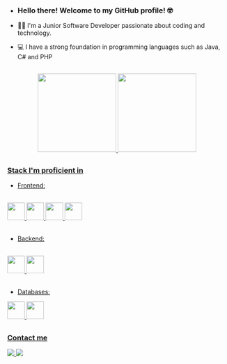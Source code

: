 - ### Hello there! Welcome to my GitHub profile! 🤓

- 👨‍💻 I'm a Junior Software Developer passionate about coding and technology.
- 💻 I have a strong foundation in programming languages such as Java, C# and PHP

##

<div align="center">
  <a href="https://github.com/rudzzz">
  <img height="180em" src="https://github-readme-stats.vercel.app/api?username=rudzzz&show_icons=true&theme=transparent&include_all_commits=true&count_private=true"/>
  <img height="180em" src="https://github-readme-stats.vercel.app/api/top-langs/?username=rudzzz&layout=compact&langs_count=7&theme=transparent"/>
</div>
  
##
  
 ### Stack I'm proficient in
<div>
  
  - Frontend:
  <div style="display: inline_block"><br>
    <img src="https://cdn.jsdelivr.net/gh/devicons/devicon/icons/html5/html5-original.svg" width= 40 height=40 />
    <img src="https://cdn.jsdelivr.net/gh/devicons/devicon/icons/css3/css3-original.svg" width= 40 height=40 />
    <img src="https://cdn.jsdelivr.net/gh/devicons/devicon/icons/javascript/javascript-original.svg" width= 40 height=40 />
    <img src="https://cdn.jsdelivr.net/gh/devicons/devicon/icons/react/react-original.svg" width= 40 height=40 />
  </div></br>
  
  - Backend:
  
  <div style="display: inline_block"><br>
    <img float:left src="https://cdn.jsdelivr.net/gh/devicons/devicon@latest/icons/php/php-original.svg" width= 40 height=40/>
    <img src="https://cdn.jsdelivr.net/gh/devicons/devicon@latest/icons/laravel/laravel-original-wordmark.svg" width= 40 height=40 />
  </div>
</div></br>

  - Databases:
  
  <div style="display: inline_block">
   <img src="https://cdn.jsdelivr.net/gh/devicons/devicon/icons/mysql/mysql-original-wordmark.svg" width= 40 height=40 />
   <img src="https://cdn.jsdelivr.net/gh/devicons/devicon@latest/icons/postgresql/postgresql-original-wordmark.svg" width= 40 height=40 />
  </div>
</div>
 
##
### Contact me
<div>
  <a href="https://www.linkedin.com/in/acir-rudson-149704211/" target="_blank">
    <img src="https://img.shields.io/badge/LinkedIn-0077B5?style=for-the-badge&logo=linkedin&logoColor=white" target="_blank">
  </a> 
  <a href = "mailto:acir.rudson@gmail.com" target="_blank">
    <img src="https://img.shields.io/badge/Gmail-D14836?style=for-the-badge&logo=gmail&logoColor=white" target="_blank">
  </a>
</div>
  
